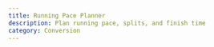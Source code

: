 ```yaml
---
title: Running Pace Planner
description: Plan running pace, splits, and finish time
category: Conversion
---
```

